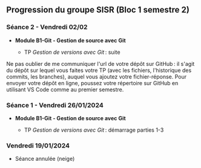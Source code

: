## Progression du groupe SISR (Bloc 1 semestre 2)

### Séance 2 - Vendredi 02/02

- **Module B1-Git - Gestion de source avec Git**

  - TP *Gestion de versions avec Git* : suite

Ne pas oublier de me communiquer l'url de votre dépôt sur GitHub : il s'agit du dépôt sur lequel vous faites votre TP (avec les fichiers, l'historique des commits, les branches), auquel vous ajoutez votre fichier-réponse. Pour envoyer votre dépôt en ligne, poussez votre répertoire sur GitHub en utilisant VS Code comme au premier semestre.

### Séance 1 - Vendredi 26/01/2024

- **Module B1-Git - Gestion de source avec Git**

  - TP *Gestion de versions avec Git* : démarrage parties 1-3

### Vendredi 19/01/2024

- Séance annulée (neige)
